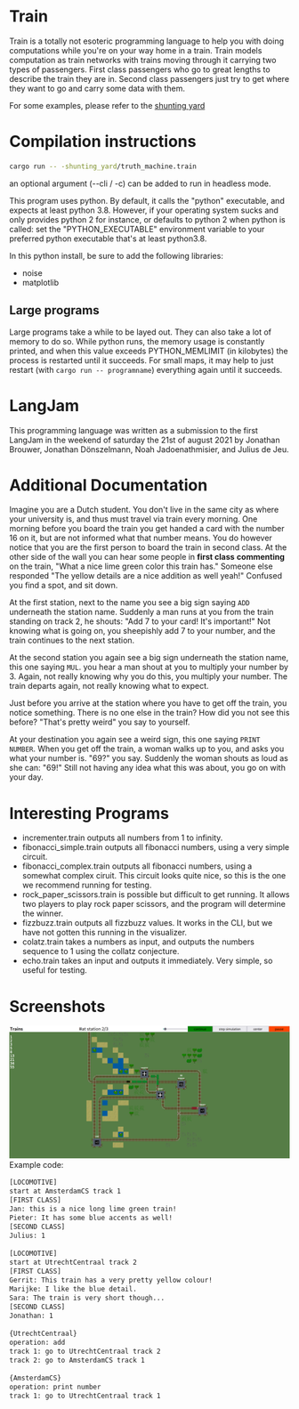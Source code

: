 # Train

Train is a totally not esoteric programming language to help you with 
doing computations while you're on your way home in a train. 
Train models computation as train networks with trains moving through it
carrying two types of passengers. First class passengers who go to great 
lengths to describe the train they are in. Second class passengers
just try to get where they want to go and carry some data with them.

For some examples, please refer to the [shunting yard](shunting_yard)

# Compilation instructions
```bash
cargo run -- -shunting_yard/truth_machine.train
```
an optional argument (--cli / -c) can be added to run in headless mode.

This program uses python. By default, it calls the "python" executable, and expects at least
python 3.8. However, if your operating system sucks and only provides python 2 for instance,
or defaults to python 2 when python is called: set the "PYTHON_EXECUTABLE" environment
variable to your preferred python executable that's at least python3.8.

In this python install, be sure to add the following libraries:

* noise
* matplotlib
 
## Large programs
Large programs take a while to be layed out. They can also take a lot of memory to do so. 
While python runs, the memory usage is constantly printed, and when this value exceeds
PYTHON_MEMLIMIT (in kilobytes) the process is restarted until it succeeds. For small maps,
it may help to just restart (with `cargo run -- programname`) everything again until it 
succeeds. 

# LangJam

This programming language was written as a submission to the first LangJam
in the weekend of saturday the 21st of august 2021 by Jonathan Brouwer, Jonathan Dönszelmann,
Noah Jadoenathmisier, and Julius de Jeu.

# Additional Documentation
Imagine you are a Dutch student. You don't live in the same city as where your university is, and thus
must travel via train every morning. One morning before you board the train you get handed a card with
the number 16 on it, but are not informed what that number means. You do however notice that you are the
first person to board the train in second class. At the other side of the wall you can hear some people
in **first class** **commenting** on the train, "What a nice lime green color this train has." Someone else
responded "The yellow details are a nice addition as well yeah!" Confused you find a spot, and sit down.

At the first station, next to the name you see a big sign saying `ADD` underneath the station name. 
Suddenly a man runs at you from the train standing on track 2, he shouts: "Add 7 to your card!
It's important!" Not knowing what is going on, you sheepishly add 7 to your number, and the train
continues to the next station. 

At the second station you again see a big sign underneath the station name, this one saying `MUL`. 
you hear a man shout at you to multiply your number by 3. Again, not really knowing why you do this, 
you multiply your number. The train departs again, not really knowing what to expect. 

Just before you arrive at the station where you have to get off the train, you notice something.
There is no one else in the train? How did you not see this before? "That's pretty weird" you say to 
yourself. 

At your destination you again see a weird sign, this one saying `PRINT NUMBER`. When you get off
the train, a woman walks up to you, and asks you what your number is. "69?" you say. Suddenly the woman
shouts as loud as she can: "69!" Still not having any idea what this was about, you go on with your day. 

# Interesting Programs
* incrementer.train outputs all numbers from 1 to infinity.
* fibonacci_simple.train outputs all fibonacci numbers, using a very simple circuit.
* fibonacci_complex.train outputs all fibonacci numbers, using a somewhat complex ciruit. This circuit looks quite nice, so this is the one we recommend running for testing.
* rock_paper_scissors.train is possible but difficult to get running. It allows two players to play rock paper scissors, and the program will determine the winner.
* fizzbuzz.train outputs all fizzbuzz values. It works in the CLI, but we have not gotten this running in the visualizer.
* colatz.train takes a numbers as input, and outputs the numbers sequence to 1 using the collatz conjecture.
* echo.train takes an input and outputs it immediately. Very simple, so useful for testing.

# Screenshots
![](screenshots/map1.png)
Example code:
```
[LOCOMOTIVE]
start at AmsterdamCS track 1
[FIRST CLASS]
Jan: this is a nice long lime green train!
Pieter: It has some blue accents as well!
[SECOND CLASS]
Julius: 1

[LOCOMOTIVE]
start at UtrechtCentraal track 2
[FIRST CLASS]
Gerrit: This train has a very pretty yellow colour!
Marijke: I like the blue detail.
Sara: The train is very short though...
[SECOND CLASS]
Jonathan: 1

{UtrechtCentraal}
operation: add
track 1: go to UtrechtCentraal track 2
track 2: go to AmsterdamCS track 1

{AmsterdamCS}
operation: print number
track 1: go to UtrechtCentraal track 1

```